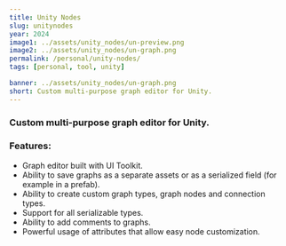 ```yaml
---
title: Unity Nodes
slug: unitynodes
year: 2024
image1: ../assets/unity_nodes/un-preview.png
image2: ../assets/unity_nodes/un-graph.png
permalink: /personal/unity-nodes/
tags: [personal, tool, unity]

banner: ../assets/unity_nodes/un-graph.png
short: Custom multi-purpose graph editor for Unity.
---
```


### Custom multi-purpose graph editor for Unity.

### Features:
* Graph editor built with UI Toolkit.
* Ability to save graphs as a separate assets or as a serialized field (for example in a prefab).
* Ability to create custom graph types, graph nodes and connection types.
* Support for all serializable types.
* Ability to add comments to graphs.
* Powerful usage of attributes that allow easy node customization.